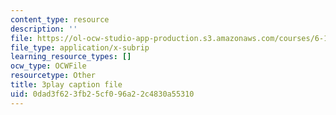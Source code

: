 ```yaml
---
content_type: resource
description: ''
file: https://ol-ocw-studio-app-production.s3.amazonaws.com/courses/6-189-multicore-programming-primer-january-iap-2007/0dad3f623fb25cf096a22c4830a55310_X3_SfVMyE3k.vtt
file_type: application/x-subrip
learning_resource_types: []
ocw_type: OCWFile
resourcetype: Other
title: 3play caption file
uid: 0dad3f62-3fb2-5cf0-96a2-2c4830a55310
---
```

